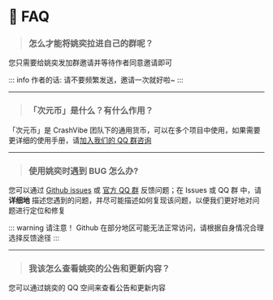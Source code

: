 # 🌹 FAQ

> ### <Badge type="danger" text="常见" /> 怎么才能将姚奕拉进自己的群呢？

您只需要给姚奕发加群邀请并等待作者同意邀请即可

::: info 作者的话:
请不要频繁发送，邀请一次就好啦~
:::

---

> ### 「次元币」是什么？有什么作用？

「次元币」是 CrashVibe 团队下的通用货币，可以在多个项目中使用，如果需要更详细的使用手册，请[加入我们的 QQ 群咨询](/about/contact)

---

> ### 使用姚奕时遇到 BUG 怎么办?

您可以通过 [Github issues](https://github.com/wling-art/U1Bot/issues) 或 [官方 QQ 群](/about/contact) 反馈问题；在 Issues 或 QQ 群 中，请 **详细地** 描述您遇到的问题，并尽可能描述如何复现该问题，以便我们更好地对问题进行定位和修复

::: warning 请注意！
Github 在部分地区可能无法正常访问，请根据自身情况合理选择反馈途径
:::

---

> ### 我该怎么查看姚奕的公告和更新内容？

您可以通过姚奕的 QQ 空间来查看公告和更新内容
